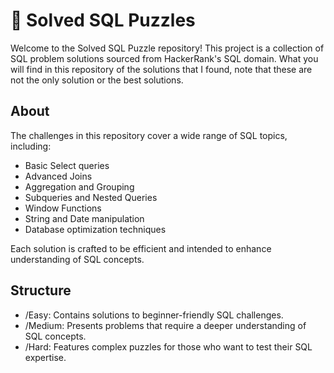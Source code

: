 # 🧩 Solved SQL Puzzles

Welcome to the Solved SQL Puzzle repository! This project is a collection of SQL problem solutions sourced from HackerRank's SQL domain. 
What you will find in this repository of the solutions that I found, note that these are not the only solution or the best solutions.

## About

The challenges in this repository cover a wide range of SQL topics, including:

- Basic Select queries
- Advanced Joins
- Aggregation and Grouping
- Subqueries and Nested Queries
- Window Functions
- String and Date manipulation
- Database optimization techniques

Each solution is crafted to be efficient and intended to enhance understanding of SQL concepts. 

## Structure

- /Easy: Contains solutions to beginner-friendly SQL challenges.
- /Medium: Presents problems that require a deeper understanding of SQL concepts.
- /Hard: Features complex puzzles for those who want to test their SQL expertise.
